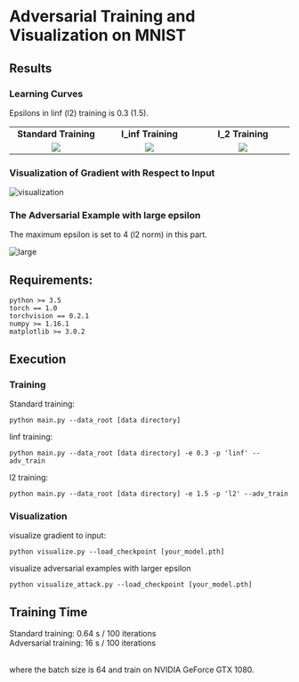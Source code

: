 # Adversarial Training and Visualization on MNIST


## Results

### Learning Curves

Epsilons in linf (l2) training is 0.3 (1.5). 

<table border=0 width="50px" >
	<tbody> 
    <tr>		<td width="27%" align="center"> <strong>Standard Training</strong> </td>
			<td width="27%" align="center"> <strong>l_inf Training</strong> </td>
			<td width="27%" align="center"> <strong>l_2 Training</strong></td>
		</tr>
<tr>
			<td width="27%" align="center"> <img src="https://github.com/louis2889184/adversarial_training/blob/master/mnist/img/mnist_learning_curve_std.jpg"> </td>
			<td width="27%" align="center"> <img src="https://github.com/louis2889184/adversarial_training/blob/master/mnist/img/mnist_learning_curve_linf.jpg"> </td>
			<td width="27%" align="center"> <img src="https://github.com/louis2889184/adversarial_training/blob/master/mnist/img/mnist_learning_curve_l2.jpg"> </td>
		</tr>
	</tbody>
</table>


### Visualization of Gradient with Respect to Input

![visualization](https://github.com/louis2889184/adversarial_training/blob/master/mnist/img/mnist_grad_default.jpg)

### The Adversarial Example with large epsilon

The maximum epsilon is set to 4 (l2 norm) in this part.

![large](https://github.com/louis2889184/adversarial_training/blob/master/mnist/img/mnist_large_l2_.jpg)


## Requirements:
```
python >= 3.5
torch == 1.0
torchvision == 0.2.1
numpy >= 1.16.1
matplotlib >= 3.0.2
```

## Execution

### Training

Standard training: <br/>

```
python main.py --data_root [data directory]
```

linf training: <br/>

```
python main.py --data_root [data directory] -e 0.3 -p 'linf' --adv_train
```

l2 training: <br/>

```
python main.py --data_root [data directory] -e 1.5 -p 'l2' --adv_train
```

### Visualization

visualize gradient to input: <br/>

```
python visualize.py --load_checkpoint [your_model.pth]
```

visualize adversarial examples with larger epsilon <br/>

```
python visualize_attack.py --load_checkpoint [your_model.pth]
```


## Training Time

Standard training: 0.64 s / 100 iterations <br/>
Adversarial training: 16 s / 100 iterations <br/> <br/>

where the batch size is 64 and train on NVIDIA GeForce GTX 1080.
